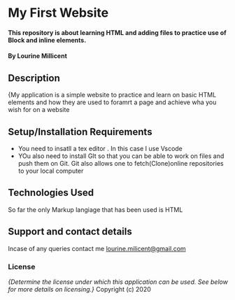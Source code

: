 # My First Website
#### This repository is about learning HTML  and adding files to practice use of Block and inline elements. 
#### By **Lourine Millicent**
## Description
{My application is a simple website to practice and learn on basic HTML elements and how they are used to foramrt a page and achieve wha you wish for on a website
## Setup/Installation Requirements
* You need to insatll a tex editor . In this case I use Vscode
* YOu also need to install GIt so that you can be able to work on files and push them on Git. Git also allows one to fetch(Clone)online repositories to your local computer

## Technologies Used
So far the only Markup langiage that has been used is HTML
## Support and contact details
Incase of any queries contact me lourine.milicent@gmail.com
### License
*{Determine the license under which this application can be used.  See below for more details on licensing.}*
Copyright (c) 2020
